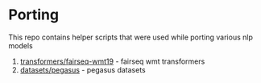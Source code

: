 # Porting

This repo contains helper scripts that were used while porting various nlp models

1. [transformers/fairseq-wmt19](./transformers/fairseq-wmt19/) - fairseq wmt transformers
2. [datasets/pegasus](./datasets/pegasus/) - pegasus datasets




